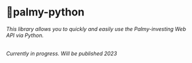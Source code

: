 # 🌴palmy-python
<h6>This library allows you to quickly and easily use the Palmy-investing Web API</a> via Python.</h6>
<h6>Currently in progress. Will be published 2023</h6>
